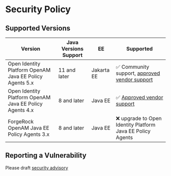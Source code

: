 # Security Policy

## Supported Versions

| Version                                                 | Java Versions Support | EE         | Supported                                                                                                                                  |
|---------------------------------------------------------|-----------------------|------------|--------------------------------------------------------------------------------------------------------------------------------------------|
| Open Identity Platform OpenAM Java EE Policy Agents 5.x | 11 and later          | Jakarta EE | :white_check_mark: Community support, [approved vendor support](https://github.com/OpenIdentityPlatform/.github/wiki/Approved-Vendor-List) |
| Open Identity Platform OpenAM Java EE Policy Agents 4.x | 8 and later           | Java EE    | :white_check_mark: [Approved vendor support](https://github.com/OpenIdentityPlatform/.github/wiki/Approved-Vendor-List)                    |
| ForgeRock OpenAM Java EE Policy Agents 3.x              | 8 and later           | Java EE    | :x: upgrade to Open Identity Platform Java EE Policy Agents                                                                                |

## Reporting a Vulnerability

Please draft [security advisory](https://github.com/OpenIdentityPlatform/OpenAM-JEE-Agents/security/advisories/new)